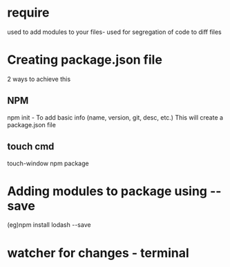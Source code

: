 # require
used to add modules to your files- used for segregation of code to diff files
# Creating package.json file
2 ways to achieve this
## NPM
npm init - To add basic info (name, version, git, desc, etc.)
This will create a package.json file
## touch cmd
touch-window npm package
# Adding modules to package using --save
(eg)npm install lodash --save
# watcher for changes - terminal